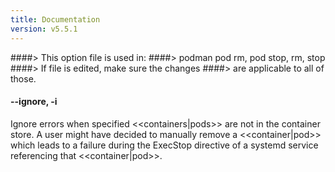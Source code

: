 ```yaml
---
title: Documentation
version: v5.5.1
---
```


####> This option file is used in:
####>   podman pod rm, pod stop, rm, stop
####> If file is edited, make sure the changes
####> are applicable to all of those.
#### **--ignore**, **-i**

Ignore errors when specified <<containers|pods>> are not in the container store.  A user
might have decided to manually remove a <<container|pod>> which leads to a failure
during the ExecStop directive of a systemd service referencing that <<container|pod>>.
